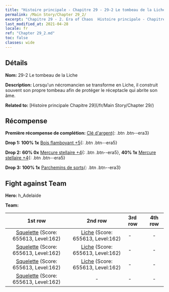 ```yaml
---
title: "Histoire principale - Chapitre 29 - 29-2 Le tombeau de la Liche"
permalink: /Main Story/Chapter 29_2/
excerpt: "Chapitre 29 - 2. Era of Chaos  Histoire principale - Chapitre 29_2. 29-2 Le tombeau de la Liche"
last_modified_at: 2021-04-28
locale: fr
ref: "Chapter 29_2.md"
toc: false
classes: wide
---
```


## Détails

 **Nom:** 29-2 Le tombeau de la Liche

 **Description:** Lorsqu'un nécromancien se transforme en Liche, il construit souvent son propre tombeau afin de protéger le réceptacle qui abrite son âme.

 **Related to:** [Histoire principale Chapitre 29](/fr/Main Story/Chapter 29/)

## Récompense

 **Première récompense de complétion:** [Clé d'argent](/ItemsFR/con_693/){: .btn .btn--era3}

 **Drop 1:** **100% 1x** [Bois flamboyant +5](/ItemsFR/mat_97/){: .btn .btn--era5}

 **Drop 2:** **60% 0x** [Mercure stellaire +4](/ItemsFR/mat_91/){: .btn .btn--era5}, **40% 1x** [Mercure stellaire +4](/ItemsFR/mat_91/){: .btn .btn--era5}

 **Drop 3:** **100% 1x** [Parchemins de sorts](/ItemsFR/con_694/){: .btn .btn--era3}


## Fight against Team
 **Hero:** h_Adelaide

 **Team:**


  | 1st row | 2nd row | 3rd row | 4th row |
  |:----:|:----:|:----|:----:|
  | [Squelette](/fr/units/Skeleton/) (Score: 655613, Level:162)  | [Liche](/fr/units/Lich/) (Score: 655613, Level:162)  | - | - |
  | [Squelette](/fr/units/Skeleton/) (Score: 655613, Level:162)  | [Liche](/fr/units/Lich/) (Score: 655613, Level:162)  | - | - |
  | [Squelette](/fr/units/Skeleton/) (Score: 655613, Level:162)  | [Liche](/fr/units/Lich/) (Score: 655613, Level:162)  | - | - |
  | [Squelette](/fr/units/Skeleton/) (Score: 655613, Level:162)  | - | - | - |


